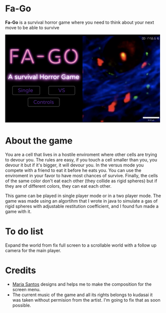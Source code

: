 # Fa-Go

**Fa-Go** is a survival horror game where you need to think about your next move to be able to survive

<img src = "img/Screen Shot 2019-11-09 at 18.07.49.png" width="500">



About the game
============

You are a cell that lives in a hostile enviroment where other cells are trying to devour you. The rules are easy, if you touch a cell smaller than you, you devour it but if it's bigger, it will devour you. In the versus mode you compete with a friend to eat it before he eats you. You can use the enviroment in your favor to have most chances of survive. Finally, the cells of the same color don't eat each other (they collide as rigid spheres) but if they are of different colors, they can eat each other.  

This game can be played in single player mode or in a two player mode. The game was made using an algortihm that I wrote in java to simulate a gas of rigid spheres with adjustable restitution coefficient, and I found fun made a game with it.

To do list
============

Expand the world from fix full screen to a scrollable world with a follow up camera for the main player.


Credits
============
* <a href="https://github.com/merrymustard">Maria Santos</a> designs and helps me to make the composition for the screen menu. 
* The current music of the game and all its rights belongs to kudasai it was taken without permision from the artist. I'm going to fix that as soon possible. 

